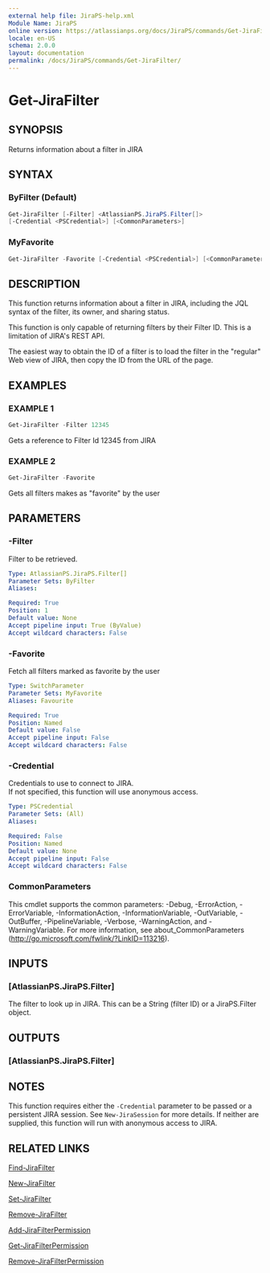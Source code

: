 ```yaml
---
external help file: JiraPS-help.xml
Module Name: JiraPS
online version: https://atlassianps.org/docs/JiraPS/commands/Get-JiraFilter/
locale: en-US
schema: 2.0.0
layout: documentation
permalink: /docs/JiraPS/commands/Get-JiraFilter/
---
```

# Get-JiraFilter

## SYNOPSIS

Returns information about a filter in JIRA

## SYNTAX

### ByFilter (Default)

```powershell
Get-JiraFilter [-Filter] <AtlassianPS.JiraPS.Filter[]>
[-Credential <PSCredential>] [<CommonParameters>]
```

### MyFavorite

```powershell
Get-JiraFilter -Favorite [-Credential <PSCredential>] [<CommonParameters>]
```

## DESCRIPTION

This function returns information about a filter in JIRA, including the JQL
syntax of the filter, its owner, and sharing status.

This function is only capable of returning filters by their Filter ID.
This is a limitation of JIRA's REST API.

The easiest way to obtain the ID of a filter is to load the filter in the
"regular" Web view of JIRA, then copy the ID from the URL of the page.

## EXAMPLES

### EXAMPLE 1

```powershell
Get-JiraFilter -Filter 12345
```

Gets a reference to Filter Id 12345 from JIRA

### EXAMPLE 2

```powershell
Get-JiraFilter -Favorite
```

Gets all filters makes as "favorite" by the user

## PARAMETERS

### -Filter

Filter to be retrieved.

```yaml
Type: AtlassianPS.JiraPS.Filter[]
Parameter Sets: ByFilter
Aliases:

Required: True
Position: 1
Default value: None
Accept pipeline input: True (ByValue)
Accept wildcard characters: False
```

### -Favorite

Fetch all filters marked as favorite by the user

```yaml
Type: SwitchParameter
Parameter Sets: MyFavorite
Aliases: Favourite

Required: True
Position: Named
Default value: False
Accept pipeline input: False
Accept wildcard characters: False
```

### -Credential

Credentials to use to connect to JIRA.  
If not specified, this function will use anonymous access.

```yaml
Type: PSCredential
Parameter Sets: (All)
Aliases:

Required: False
Position: Named
Default value: None
Accept pipeline input: False
Accept wildcard characters: False
```

### CommonParameters

This cmdlet supports the common parameters: -Debug, -ErrorAction,
-ErrorVariable, -InformationAction, -InformationVariable, -OutVariable,
-OutBuffer, -PipelineVariable, -Verbose, -WarningAction, and -WarningVariable.
For more information, see about_CommonParameters
(<http://go.microsoft.com/fwlink/?LinkID=113216>).

## INPUTS

### [AtlassianPS.JiraPS.Filter]

The filter to look up in JIRA. This can be a String (filter ID) or a JiraPS.Filter object.

## OUTPUTS

### [AtlassianPS.JiraPS.Filter]

## NOTES

This function requires either the `-Credential` parameter to be passed or
a persistent JIRA session.
See `New-JiraSession` for more details.
If neither are supplied, this function will run with anonymous access to JIRA.

## RELATED LINKS

[Find-JiraFilter](../Find-JiraFilter/)

[New-JiraFilter](../New-JiraFilter/)

[Set-JiraFilter](../Set-JiraFilter/)

[Remove-JiraFilter](../Remove-JiraFilter/)

[Add-JiraFilterPermission](../Add-JiraFilterPermission/)

[Get-JiraFilterPermission](../Get-JiraFilterPermission/)

[Remove-JiraFilterPermission](../Remove-JiraFilterPermission/)

